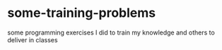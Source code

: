 # some-training-problems
some programming exercises I did to train my knowledge and others to deliver in classes
